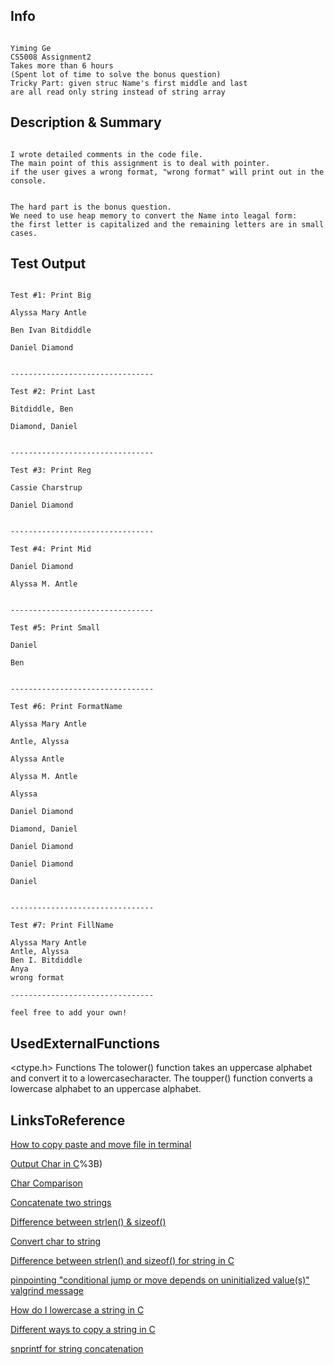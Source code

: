 ## Info
```

Yiming Ge
CS5008 Assignment2
Takes more than 6 hours
(Spent lot of time to solve the bonus question)
Tricky Part: given struc Name's first middle and last 
are all read only string instead of string array
```

## Description & Summary
```

I wrote detailed comments in the code file.
The main point of this assignment is to deal with pointer.
if the user gives a wrong format, "wrong format" will print out in the console.


The hard part is the bonus question.
We need to use heap memory to convert the Name into leagal form:
the first letter is capitalized and the remaining letters are in small cases.
```

## Test Output
```

Test #1: Print Big

Alyssa Mary Antle

Ben Ivan Bitdiddle

Daniel Diamond


--------------------------------

Test #2: Print Last

Bitdiddle, Ben

Diamond, Daniel


--------------------------------

Test #3: Print Reg

Cassie Charstrup

Daniel Diamond


--------------------------------

Test #4: Print Mid

Daniel Diamond

Alyssa M. Antle


--------------------------------

Test #5: Print Small

Daniel

Ben


--------------------------------

Test #6: Print FormatName

Alyssa Mary Antle

Antle, Alyssa

Alyssa Antle

Alyssa M. Antle

Alyssa

Daniel Diamond

Diamond, Daniel

Daniel Diamond

Daniel Diamond

Daniel


--------------------------------

Test #7: Print FillName

Alyssa Mary Antle
Antle, Alyssa
Ben I. Bitdiddle
Anya
wrong format

--------------------------------

feel free to add your own!
```



## UsedExternalFunctions
<ctype.h> Functions
The tolower() function takes an uppercase alphabet and convert it to a lowercasecharacter.
The toupper() function converts a lowercase alphabet to an uppercase alphabet.


## LinksToReference
[How to copy paste and move file in terminal](https://support.apple.com/en-in/guide/terminal/apddfb31307-3e90-432f-8aa7-7cbc05db27f7/mac)

[Output Char in C](https://stackoverflow.com/questions/310032/output-single-character-in-c#:~:text=yes%2C%20%25c%20will%20print%20a,c%22%2C%20'h')%3B)

[Char Comparison](https://stackoverflow.com/questions/22736348/char-comparison-in-c/22736489)

[Concatenate two strings](https://stackoverflow.com/questions/8465006/how-do-i-concatenate-two-strings-in-c/8465083)

[Difference between strlen() & sizeof()](https://www.geeksforgeeks.org/difference-strlen-sizeof-string-c-reviewed/)

[Convert char to string](https://www.quora.com/How-do-I-convert-a-char-to-string-in-C)

[Difference between strlen() and sizeof() for string in C](https://www.geeksforgeeks.org/difference-strlen-sizeof-string-c-reviewed/)

[pinpointing "conditional jump or move depends on uninitialized value(s)" valgrind message](
https://stackoverflow.com/questions/2612447/pinpointing-conditional-jump-or-move-depends-on-uninitialized-values-valgrin)

[How do I lowercase a string in C](https://stackoverflow.com/questions/2661766/how-do-i-lowercase-a-string-in-c)

[Different ways to copy a string in C](https://www.geeksforgeeks.org/different-ways-to-copy-a-string-in-c-c/)

[snprintf for string concatenation](https://stackoverflow.com/questions/12065286/snprintf-for-string-concatenation/12065309)
